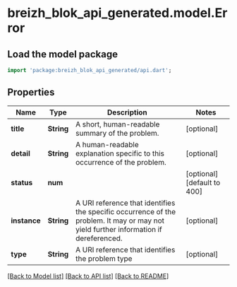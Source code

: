 # breizh_blok_api_generated.model.Error

## Load the model package
```dart
import 'package:breizh_blok_api_generated/api.dart';
```

## Properties
Name | Type | Description | Notes
------------ | ------------- | ------------- | -------------
**title** | **String** | A short, human-readable summary of the problem. | [optional] 
**detail** | **String** | A human-readable explanation specific to this occurrence of the problem. | [optional] 
**status** | **num** |  | [optional] [default to 400]
**instance** | **String** | A URI reference that identifies the specific occurrence of the problem. It may or may not yield further information if dereferenced. | [optional] 
**type** | **String** | A URI reference that identifies the problem type | [optional] 

[[Back to Model list]](../README.md#documentation-for-models) [[Back to API list]](../README.md#documentation-for-api-endpoints) [[Back to README]](../README.md)



